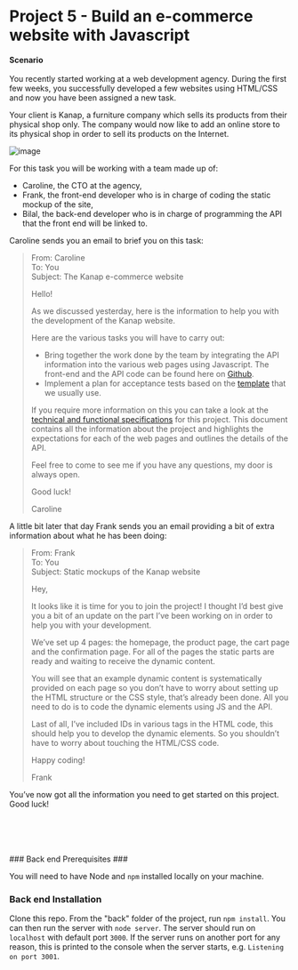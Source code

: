 <h1>Project 5 - Build an e-commerce website with Javascript</h1>
<b>Scenario</b>
</br>
</br>
You recently started working at a web development agency. During the first few weeks, you successfully developed a few websites using HTML/CSS and now you have been assigned a new task.

Your client is Kanap, a furniture company which sells its products from their physical shop only. The company would now like to add an online store to its physical shop in order to sell its products on the Internet.

![image](https://github.com/ConnorTurnbull/Project-5-Build-an-E-Commerce-Website-with-Javascript/assets/110614970/1ae84d39-0896-4438-99e0-77f123cea7ba)

For this task you will be working with a team made up of:

- Caroline, the CTO at the agency,
- Frank, the front-end developer who is in charge of coding the static mockup of the site, 
- Bilal, the back-end developer who is in charge of programming the API that the front end will be linked to.

Caroline sends you an email to brief you on this task:

>From: Caroline</br>
To: You</br>
Subject: The Kanap e-commerce website 
>
>Hello!
>
>As we discussed yesterday, here is the information to help you with the development of the Kanap website.
>
>Here are the various tasks you will have to carry out:
>
>- Bring together the work done by the team by integrating the API information into the various web pages using Javascript. The front-end and the API code can be found here on [Github](https://github.com/OpenClassrooms-Student-Center/P5-Web-Dev-Kanap).
>- Implement a plan for acceptance tests based on the [template](https://github.com/ConnorTurnbull/Project-5-Build-an-E-Commerce-Website-with-Javascript/blob/master/WD%2BP5%2B-%2BTemplate%2Bfor%2Bacceptance%2Btest%2Bplan.xlsx) that we usually use.</br>
>
>If you require more information on this you can take a look at the [technical and functional specifications](https://github.com/ConnorTurnbull/Project-5-Build-an-E-Commerce-Website-with-Javascript/blob/master/WD%2BP5%2B-%2BFunctional%2Bspecifications.pdf) for this project. This document contains all the information about the project and highlights the expectations for each of the web pages and outlines the details of the API.
>
>Feel free to come to see me if you have any questions, my door is always open.
>
>Good luck!
>
>Caroline

A little bit later that day Frank sends you an email providing a bit of extra information about what he has been doing:

>From: Frank</br>
To: You</br>
Subject: Static mockups of the Kanap website
>
>Hey,
>
>It looks like it is time for you to join the project! I thought I’d best give you a bit of an update on the part I’ve been working on in order to help you with your development.
>
>We’ve set up 4 pages: the homepage, the product page, the cart page and the confirmation page. For all of the pages the static parts are ready and waiting to receive the dynamic content.
>
>You will see that an example dynamic content is systematically provided on each page so you don’t have to worry about setting up the HTML structure or the CSS style, that’s already been done. All you need to do is to code the dynamic elements using JS and the API.
>
>Last of all, I’ve included IDs in various tags in the HTML code, this should help you to develop the dynamic elements. So you shouldn’t have to worry about touching the HTML/CSS code.
>
>Happy coding!
>
>Frank

You’ve now got all the information you need to get started on this project. Good luck!

</br>
</br>
</br>
</br>
### Back end Prerequisites ###

You will need to have Node and `npm` installed locally on your machine.

### Back end Installation ###

Clone this repo. From the "back" folder of the project, run `npm install`. You 
can then run the server with `node server`. 
The server should run on `localhost` with default port `3000`. If the
server runs on another port for any reason, this is printed to the
console when the server starts, e.g. `Listening on port 3001`.

